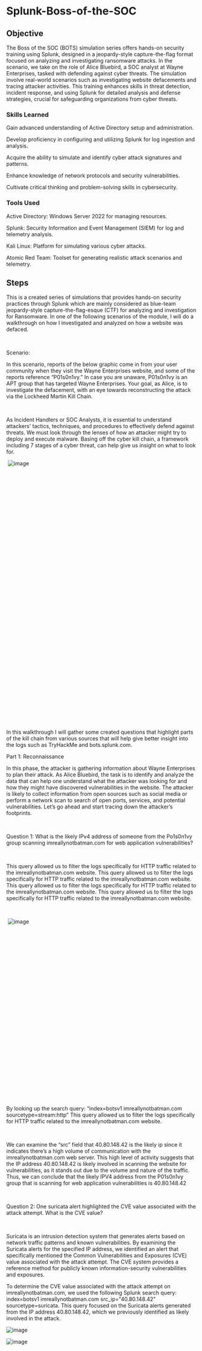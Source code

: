 # Splunk-Boss-of-the-SOC

## Objective
The Boss of the SOC (BOTS) simulation series offers hands-on security training using Splunk, designed in a jeopardy-style capture-the-flag format focused on analyzing and investigating ransomware attacks. In the scenario, we take on the role of Alice Bluebird, a SOC analyst at Wayne Enterprises, tasked with defending against cyber threats. The simulation involve real-world scenarios such as investigating website defacements and tracing attacker activities. This training enhances skills in threat detection, incident response, and using Splunk for detailed analysis and defense strategies, crucial for safeguarding organizations from cyber threats.

### Skills Learned
Gain advanced understanding of Active Directory setup and administration.

Develop proficiency in configuring and utilizing Splunk for log ingestion and analysis.

Acquire the ability to simulate and identify cyber attack signatures and patterns.

Enhance knowledge of network protocols and security vulnerabilities.

Cultivate critical thinking and problem-solving skills in cybersecurity.

### Tools Used
Active Directory: Windows Server 2022 for managing resources.

Splunk: Security Information and Event Management (SIEM) for log and telemetry analysis.

Kali Linux: Platform for simulating various cyber attacks.

Atomic Red Team: Toolset for generating realistic attack scenarios and telemetry.

## Steps
This is a created series of simulations that provides hands-on security practices through Splunk which are mainly considered as blue-team jeopardy-style capture-the-flag-esque (CTF) for analyzing and investigation for Ransomware. In one of the following scenarios of the module, I will do a walkthrough on how I investigated and analyzed on how a website was defaced.

​​

Scenario:

In this scenario, reports of the below graphic come in from your user community when they visit the Wayne Enterprises website, and some of the reports reference “P01s0n1vy.” In case you are unaware, P01s0n1vy is an APT group that has targeted Wayne Enterprises. Your goal, as Alice, is to investigate the defacement, with an eye towards reconstructing the attack via the Lockheed Martin Kill Chain.

​

As Incident Handlers or SOC Analysts, it is essential to understand attackers' tactics, techniques, and procedures to effectively defend against threats. We must look through the lenses of how an attacker might try to deploy and execute malware. Basing off the cyber kill chain, a framework including 7 stages of a cyber threat, can help give us insight on what to look for.

​
![image](https://github.com/user-attachments/assets/38c86fbe-ca02-4c7c-bc86-442a46f5c8a8)

​

​

​

​

​

​

​

​

​

​

​

​

​

​

​

​

​

​

​

​

​

​​​

In this walkthrough I will gather some created questions that highlight parts of the kill chain from various sources that will help give better insight into the logs such as TryHackMe and bots.splunk.com.


Part 1: Reconnaissance

In this phase, the attacker is gathering information about Wayne Enterprises to plan their attack. As Alice Bluebird, the task is to identify and analyze the data that can help one understand what the attacker was looking for and how they might have discovered vulnerabilities in the website. The attacker is likely to collect information from open sources such as social media or perform a network scan to search of open ports, services, and potential vulnerabilities. Let’s go ahead and start tracing down the attacker’s footprints. 

​

Question 1: What is the likely IPv4 address of someone from the Po1s0n1vy group scanning imreallynotbatman.com for web application vulnerabilities?

​

This query allowed us to filter the logs specifically for HTTP traffic related to the imreallynotbatman.com website. This query allowed us to filter the logs specifically for HTTP traffic related to the imreallynotbatman.com website. This query allowed us to filter the logs specifically for HTTP traffic related to the imreallynotbatman.com website. This query allowed us to filter the logs specifically for HTTP traffic related to the imreallynotbatman.com website.

​

​
![image](https://github.com/user-attachments/assets/cdd89330-2e7b-400c-88ab-23371e07a19a)

​

​

​

​

​

​

​

​

​

​

​

​

​

​

​​​

By looking up the search query: “index=botsv1 imreallynotbatman.com sourcetype=stream:http” This query allowed us to filter the logs specifically for HTTP traffic related to the imreallynotbatman.com website.

​

We can examine the “src” field that 40.80.148.42 is the likely ip since it indicates there’s a high volume of communication with the imreallynotbatman.com web server. This high level of activity suggests that the IP address 40.80.148.42 is likely involved in scanning the website for vulnerabilities, as it stands out due to the volume and nature of the traffic. Thus, we can conclude that the likely IPV4 address from the P01s0n1vy group that is scanning for web application vulnerabilities is 40.80.148.42

​

Question 2: One suricata alert highlighted the CVE value associated with the attack attempt. What is the CVE value?

​

Suricata is an intrusion detection system that generates alerts based on network traffic patterns and known vulnerabilities. By examining the Suricata alerts for the specified IP address, we identified an alert that specifically mentioned the Common Vulnerabilities and Exposures (CVE) value associated with the attack attempt. The CVE system provides a reference method for publicly known information-security vulnerabilities and exposures. 



To determine the CVE value associated with the attack attempt on imreallynotbatman.com, we used the following Splunk search query: index=botsv1 imreallynotbatman.com src_ip="40.80.148.42" sourcetype=suricata. This query focused on the Suricata alerts generated from the IP address 40.80.148.42, which we previously identified as likely involved in the attack.


![image](https://github.com/user-attachments/assets/5339f461-ba2e-41f8-8e5a-fb6036518001)



![image](https://github.com/user-attachments/assets/13a0758e-50cf-4d96-97e8-f654aa2bea1d)


















​

​

​​

​

​

​

​

​

​

​

​

​​​​​​

​

Sifting through the alert events and fields, we can conclude that the associated CVE value for the attack attempt is CVE-2014-6271. The presence of this CVE in the alert indicates that the attacker was attempting to exploit this specific vulnerability.



Question 3: What is the content management system (CMS) our web server is using?

​

To determine the content management system (CMS) used by our web server, we examined the HTTP traffic logs. Specifically, we looked at the `http.http_refer` and `http.url` fields for any references that might indicate the CMS being used.

​

Upon investigation, we found multiple references to the term "joomla" in these fields. Joomla is a widely used open-source content management system known for its flexibility and extensive range of features.

​

By cross-referencing these findings with external research, we confirmed that "joomla" is indeed a CMS. The presence of Joomla-related references in the `http.http_refer` and `http.url` fields strongly suggests that our web server is using Joomla as its content management system.

​

Therefore, based on the data from the HTTP traffic logs and subsequent research, we can conclude that the CMS our web server is using is Joomla.





![image](https://github.com/user-attachments/assets/135c3b66-b483-4c9b-95fa-4c68c7f0b742)
























​

​

Question 4: What company created the web vulnerability scanner used by Po1s0n1vy?

​

To identify the company that created the web vulnerability scanner used by the Po1s0n1vy group, we conducted a search using Suricata as the source type. We focused on the keywords “imreallynotbatman.com” and “scan” to locate relevant alerts. The following Splunk search query was used: `index=botsv1 sourcetype=suricata imreallynotbatman.com scan`.



From the results, we examined the `alert.signature` field, which often contains detailed information about the nature of the alert, including the tools or methods used. In this case, the `alert.signature` field indicated that the web vulnerability scanner used in the attack was created by Acunetix, a well-known company in the cybersecurity industry that specializes in web vulnerability scanning solutions.

​

​
![image](https://github.com/user-attachments/assets/7228e137-72c1-4a71-9c7c-a9588c0bf3cb)

​

​

​

​

​

​

​

​

​​

​

​

​​​

​

Additionally, we verified this information by looking at the HTTP stream headers. Using the following query: `index=botsv1 sourcetype=stream:http dest_ip="192.168.250.70" src_ip="40.80.148.42" | table src_headers`, we found further references to Acunetix in the `src_headers` field. This reinforced our initial finding from the Suricata alerts.

​

​![image](https://github.com/user-attachments/assets/0ab99b35-57a5-43f8-9aab-732373c56104)


​

​

​

​​​

Therefore, based on the analysis of Suricata alerts and HTTP stream headers, we can conclude that the web vulnerability scanner used by the Po1s0n1vy group was created by Acunetix.

​

Question 6: What is the IP address of the server imreallynotbatman.com?

​

To determine the IP address of the server hosting imreallynotbatman.com, we analyzed the destination IP addresses recorded in the logs. By focusing on the destination IP (dest_ip) with the highest count of 17,483 occurrences, we can deduce that the IP is likely “imreallynotbatman.com”.



![image](https://github.com/user-attachments/assets/c631c282-cf9d-45d5-9946-2452a53b6cb6)


















Part 2: Exploitation 

In the exploitation phase of a cyber-attack, attackers capitalize on vulnerabilities identified during earlier reconnaissance and scanning stages. This phase marks the transition from passive reconnaissance to active intrusion, where attackers use various tools and methods to exploit specific weaknesses in the target system or network. Their primary objectives include gaining unauthorized access, disrupting services, and potentially exfiltrating sensitive data. Cybersecurity personnels must act swiftly against these exploitations by detecting, patching, or updating configurations to defend from it. As a SOC analyst, Alice in this situation, let’s try to see what sort-of exploitation the attacker used.

​

What was the URI which got multiple brute force attempts? We can see that based on the picutyre the URI, Joomla has multiple brute force attempts made.  

​

​![image](https://github.com/user-attachments/assets/47ddddfc-5ceb-4738-8ec7-fc693d473788)


​

​​

​

​

​

​

​

​

​

​

​

​

​

​

​

​

​

​

​​​​

​

Against which username was the brute force attempt made?​​

​

This query will generate a table ordered by time, displaying attributes such as time and form data. As depicted in the image below, the form_data field contains the username targeted during the brute force attack. This username is ‘admin’ throughout the table. 

​

​![image](https://github.com/user-attachments/assets/796af3a3-b3e3-4cee-9cba-4420c61bbc9a)


​

​

​

​

​

​

​

​

​

​

​

​

​​

​

​

​

​

​

What was the correct password for admin access to the content management system running imreallynotbatman.com?

​
![image](https://github.com/user-attachments/assets/eff02c90-07b2-4961-b6fc-80bfd22a97a9)

​

​

​

​

​

​

​

​​​​​

​

Upon analyzing the logs from the brute force attack on imreallynotbatman.com, it became evident that one of the attacking IP addresses made a single successful attempt to gain admin access. This attempt was indicated by a log entry with a 303 internet status code, typically associated with successful redirection after authentication.

​

I decided to run the query:



index=botsv1 sourcetype=stream:http dest_ip="192.168.250.70" http_method=POST form_data=*username*passwd* | rex field=form_data "passwd=(?<creds>\w+)" |table _time src_ip uri http_user_agent creds src_headers. 

​

Running the query provided a clear indication of the passwords used before the successful login attempt. Based on the analysis of these logs, the correct password for admin access to the content management system running imreallynotbatman.com was determined to be "batman". This password was successfully guessed by the attacker, granting them unauthorized access to the administrative account.



This discovery highlights the critical importance of robust password management practices and continuous monitoring of authentication attempts. Detecting and responding to such unauthorized access incidents promptly is essential for maintaining the security and integrity of web applications and content management systems.



How many unique passwords were attempted in the brute force attempt?

​Using the query:



index=botsv1 sourcetype=stream:http dest_ip="192.168.250.70" http_method=POST form_data=*username*passwd* | rex field=form_data "passwd=(?<creds>\w+)" |stats count(creds) as UniquePassword by src_ip



Adding the count() function with the previous query allows us to find the distinct passwords throughout the logs

​

​

​

​![image](https://github.com/user-attachments/assets/b3a1d28b-5d80-4706-b3fa-d46fdfe98a79)


​

​



​

​​​​

The answer is 412

​

What IP address is likely attempting a brute force password attack against imreallynotbatman.com?



To pinpoint the IP address behind a suspected brute force password attack, on imreallynotbatman.com I took an approach centered around web application attacks that involve HTTP traffic. Brute force attacks usually result in HTTP traffic flow between the attacker and the web server.



In line with methods I started by extracting all HTTP traffic logs using the query: index="botsv1" sourcetype=stream:http
Initially most of the traffic was traced back to IP address 40.80.148.42 linked to the Po1s0n1vy group. While this IP address was a starting point I narrowed down my search for a force attack by employing a regex pattern search within the HTTP traffic logs. By filtering logs with index=botsv1 sourcetype="stream:http" | regex (passw) I honed in on entries containing "passw" which hinted at password related activity. This refined search revealed that 93.62% of entries were tied to IP address 23.22.63.114.

​
![image](https://github.com/user-attachments/assets/0ad1ecbb-95de-40a9-9cc2-4319f3799ccb)

​

​​

​

​

​

​

​

​

​

​

​

​

​​​

​



Installation Part:

This is the phase where attackers prepare the infrastructure and tools necessary to execute their cyber operations effectively. From the attacker's perspective, installation involves setting up command and control (C2) servers, deploying malware onto compromised systems, and establishing persistence mechanisms to maintain access.



As a SOC analyst, like Alice in this scenario, this sets the stage for subsequent threat detection and response actions, allowing for timely identification of vulnerabilities and proactive defense strategies to protect sensitive assets and maintain operational continuity. By comprehending the tactics employed during installation, SOC analysts can enhance their ability to detect and mitigate potential threats early in the attack lifecycle, thereby minimizing the impact of cyber incidents and safeguarding organizational assets against persistent adversaries. Let’s see how the attackers installed the malware on the web server.



Sysmon also collects the Hash value of the processes being created. What is the MD5 HASH of the program 3791.exe?



In this scenario, to find the MD5 hash of the program `3791.exe`, we can use the following Splunk query:



index=botsv1 "3791.exe"index=botsv1 "3791.exe" sourcetype="XmlWinEventLog" EventCode=1 CommandLine="3791.exe" 

​

This query searches for events related to the execution of `3791.exe`, specifically filtering for logs that match the event code indicating process creation (EventCode=1) and the command line containing `3791.exe`.

​

​
![image](https://github.com/user-attachments/assets/79478232-e22a-4bfb-8bd6-72a48ea0d75e)



The event code `EventCode=1` is from Sysmon logs which represents process creation. This event is logged whenever a new process is started on the system, capturing critical details such as the process name, its hash values, the command line used to execute it, and other attributes. This information is invaluable for security analysts as it helps in tracking the execution of programs and identifying potentially malicious activities.



From the search results, we find that the MD5 hash value for the program `3791.exe` is  AAE3F5A29935E6ABCC2C2754D12A9AF0. The MD5 (Message Digest Algorithm 5) hash provides a unique fingerprint for the file based on its content. We can take the hash into virustotal to see if the hash matches anything malicious which has been flagged. 

​

​![image](https://github.com/user-attachments/assets/af04db15-0957-4695-97cf-8615ea69fe65)


By capturing and analyzing these hash values, SOC analysts can quickly identify and respond to potential threats, ensuring that any unauthorized or malicious software is detected and mitigated promptly. In this case, identifying the MD5 hash of `3791.exe` helps in tracking the specific instance of the program and assessing its potential impact on the system.


Looking at the logs, which user executed the program 3791.exe on the server?​

​

We can check on one of the event logs pulled from one of the previous queries regarding the “3791.exe” and devlve deeper into one of them. In the picture below, I find the user who exevuted the program, “NT AUTHORITY\USR”.

​​
![image](https://github.com/user-attachments/assets/1582c592-b732-420d-9b43-46fd266d1b09)

​
​​​​

Search hash on the virustotal. What other name is associated with this file 3791.exe?

​

By using the hash of the file, AAE3F5A29935E6ABCC2C2754D12A9AF0, into virus total, we can see that the file itself is malicious. We can also see the names in the pictures below that are associated with the hash. 



![image](https://github.com/user-attachments/assets/05394cbc-949e-4c1e-921d-a3e7c87f91cc)



![image](https://github.com/user-attachments/assets/00d19340-ccfb-4e08-ba39-0022e75a9aa1)


Actions on Objective:

This is where attackers move towards achieving their ultimate goals after gaining initial access and conducting necessary exploitation. In this phase, attackers focus on executing specific actions aligned with their objectives, which typically involve further infiltration, data exfiltration, or disruption of services within the compromised environment. 

As a SOC analyst, Alice in this situation, understanding the actions on objective phase is crucial. It represents the culmination of an attacker's efforts, where they aim to maximize the impact of their intrusion. Analysts must diligently monitor for indicators of compromise (IOCs) and anomalous behaviors indicative of unauthorized activities. Rapid detection and response are essential to mitigating potential damage and preventing further escalation of the attack.

During this phase, security teams deploy advanced threat detection mechanisms, leverage threat intelligence, and collaborate closely with incident response teams to contain and neutralize the threat effectively. This proactive approach involves updating defenses, applying patches, and reconfiguring security controls to fortify against ongoing attacks and future threats.



Ultimately, the actions on objective phase underscores the critical importance of continuous monitoring, rapid response capabilities, and proactive defense strategies in safeguarding organizational assets and maintaining operational resilience against sophisticated cyber threats.


What is the name of the file that defaced the imreallynotbatman.com website?


To identify this malicious file, we focused on the HTTP traffic, as it likely involved a download via the web. Using the stream:http source type and the victim’s IP address (192.168.250.70), we looked for suspicious activity in the src_headers field. Using the query: index=botsv1 src=192.168.250.70 sourcetype=suricata dest_ip=23.22.63.114, we can uncover a suspicious filename. To look into the file name more in-depth, I went and queried, "index=botsv1 url="/poisonivy-is-coming-for-you-batman.jpeg" dest_ip="192.168.250.70" | table _time src dest_ip http.hostname url" to display relevant field(s) within a table format. I was able to confirm that the file is “poisonivy-is-coming-for-you-batman.jpeg". With the information provided I am also able to confirm the details about the file of where it came from and sent to.


​
![image](https://github.com/user-attachments/assets/01c91a09-f964-40c0-a9fb-6469219e71d5)




Fortigate Firewall 'fortigate_utm' detected SQL attempt from the attacker's IP 40.80.148.42. What is the name of the rule that was triggered during the SQL Injection attempt?



By searching up the query: index=botsv1 src=40.80.148.42 sourcetype=suricata



I am able to see what alert event logs from suritcata in regards to the attacker’s ip, and check the attack or alert.signature field to see if a rule triggered. In the picture it’s shown that the attacker has triggered the HTTP.URI.SQL.Injection, which we were seeking for.


![image](https://github.com/user-attachments/assets/691fbf8b-0209-4995-a0a1-c7ec2708e29a)


                                        Answer: HTTP.URI.SQL.Injection
Command & Control (C2):

This is where attackers establish a covert communication infrastructure to maintain control over compromised systems or networks. During this phase, after successfully infiltrating a target environment, attackers deploy command and control (C2) mechanisms to remotely manage and orchestrate malicious activities. This includes communicating with compromised endpoints, transmitting stolen data, and executing further instructions to advance their objectives.



In the context of a cyber-attack lifecycle, the Command & Control phase follows the initial stages of reconnaissance, scanning, and exploitation. It represents a critical juncture where attackers leverage their foothold to ensure persistence and operational continuity within the compromised infrastructure. By setting up C2 channels through encrypted protocols or covert communication methods, attackers evade detection and maintain a persistent presence, enabling ongoing malicious operations.

For cybersecurity personnel, rapid detection and response during the C2 phase are paramount. Security analysts like Alice in the SOC must monitor network traffic for suspicious patterns indicative of C2 communications. By analyzing network logs and behavior anomalies, SOC teams can identify unauthorized data transmissions, unusual command executions, or attempts to evade detection measures.



Ultimately, understanding the tactics employed in the C2 phase allows cybersecurity professionals to implement proactive defense measures. This includes blocking malicious domains, disabling unauthorized network protocols, and continuously updating security controls to thwart ongoing C2 activities. By disrupting command and control mechanisms, organizations can mitigate the impact of cyber-attacks, protect sensitive data, and restore operational integrity swiftly.



This attack used dynamic DNS to resolve to the malicious IP. What fully qualified domain name (FQDN) is associated with this attack?


To find the IP address the attacker used, we can examine network-centric log sources based on using the Fortigate firewall logs, despite confirming the answer in a different question. Use the search query: index=botsv1 sourcetype=fortigate_utm "poisonivy-is-coming-for-you-batman.jpeg". By searching it we can check the logs to confirm what the FQDN is and it’s showing the identified host as prankglassinebracket.jumpingcrab.com in the packet that made the GET request for the JPEG image used to deface the website.

![image](https://github.com/user-attachments/assets/70a1cf26-0a29-4044-a672-ab988c635228)



Weaponization:

This is where attackers convert identified vulnerabilities into actual cyber weapons capable of exploiting target systems or networks. During this phase, attackers harness the weaknesses uncovered during reconnaissance and scanning to develop and deploy malicious payloads or exploits. This marks a critical shift from passive information gathering to active attack execution, where the goal is to achieve unauthorized access, disrupt services, or extract sensitive data.

​

As attackers weaponize vulnerabilities, they often employ sophisticated techniques such as crafting malware, creating malicious documents, or exploiting software flaws to deliver payloads that can compromise targeted systems. These malicious tools and methods are designed to evade detection and exploit specific weaknesses in the target environment.



Cybersecurity personnel must respond swiftly during this phase by actively monitoring for indicators of compromise (IOCs), analyzing suspicious behaviors, and implementing defensive measures. This includes patching vulnerabilities, updating security configurations, and deploying intrusion detection systems (IDS) or endpoint protection to detect and block malicious activities.



As a SOC analyst like Alice in this scenario, understanding the methods of exploitation used by attackers is crucial. By analyzing attack vectors and the specific techniques employed during weaponization, SOC teams can effectively mitigate risks, protect organizational assets, and maintain operational resilience against evolving cyber threats.


​

What IP address has P01s0n1vy tied to domains that are pre-staged to attack Wayne Enterprises?



Based on the data gathered from this attack and common open-source intelligence (OSINT) sources for domain names, what is the email address that is most likely associated with the P01s0n1vy APT group?

​

Since we are able to utilize any OSINT sources, I decided to perform an IP search on 23.22.63.114 on Crowd Strike, an cyber attack response service company, which reveals the likely associated email address: 

​

​​![image](https://github.com/user-attachments/assets/35be868d-83d4-4df2-a711-cdff3e61eeb5)


Delivery:

This is where attackers initiate the deployment of malicious components to the target environment. It represents a critical phase in the cyber-attack lifecycle where adversaries attempt to deliver payloads, such as malware or exploit kits, through various vectors. Attackers leverage tactics like phishing emails, malicious attachments, or compromised websites to deliver their payloads to unsuspecting users or systems.



During this phase, attackers exploit vulnerabilities identified in earlier reconnaissance stages to gain initial access or compromise trusted channels. Their primary goal is to establish a foothold within the target environment, enabling further exploitation and potential data exfiltration.



As a SOC analyst, Alice in this situation, understanding the delivery phase involves analyzing indicators such as suspicious email attachments, unusual network traffic patterns, or unexpected file downloads. By detecting and mitigating these delivery mechanisms swiftly, cybersecurity personnel can prevent the initial compromise and minimize the risk of subsequent exploitation. Implementing robust email filtering, endpoint protection, and user awareness training are crucial defenses against delivery-based attacks, ensuring proactive defense measures to safeguard organizational assets and data.

​

This following questions outlines the significance of the Delivery phase in cyber-attacks, emphasizing the role of SOC analysts in detecting and mitigating potential threats during this critical stage of the attack lifecycle.

​

What is the HASH of the Malware associated with the APT group?

​

I went to the Hybrid Analysis, a malware analysis website, and looked up the APT group to see the asociated hash.


![image](https://github.com/user-attachments/assets/c6584b38-12ce-4b2d-94f0-f9d1ccf77984)





It reveals the MD5 hash: c99131e0169171935c5ac32615ed6261, as the associated hash with the APT group.



What is the name of the Malware associated with the Poison Ivy Infrastructure?



I ran the hash to determine what the malware was on virustotal, and saw it was associated with the name - MirandaTateScreensaver.scr.exe



​
![image](https://github.com/user-attachments/assets/cf0921e9-72d7-4ed3-937b-3edd92ebf80d)



​

Went to Hybrid Analysis as well to get more info about it as well:

![image](https://github.com/user-attachments/assets/973dfdf8-652a-4b42-b063-5e8d46fc980a)
